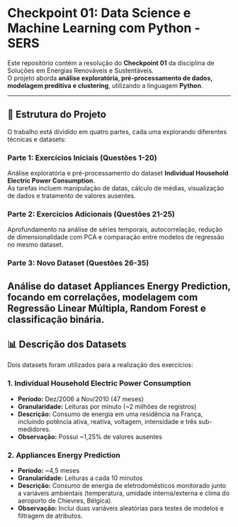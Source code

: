 # Checkpoint 01: Data Science e Machine Learning com Python -  SERS

Este repositório contém a resolução do **Checkpoint 01** da disciplina de Soluções em Energias Renováveis e Sustentáveis.  
O projeto aborda **análise exploratória, pré-processamento de dados, modelagem preditiva e clustering**, utilizando a linguagem **Python**.

---

## 📂 Estrutura do Projeto

O trabalho está dividido em quatro partes, cada uma explorando diferentes técnicas e datasets:

### Parte 1: Exercícios Iniciais (Questões 1-20)  
Análise exploratória e pré-processamento do dataset **Individual Household Electric Power Consumption**.  
As tarefas incluem manipulação de datas, cálculo de médias, visualização de dados e tratamento de valores ausentes.

### Parte 2: Exercícios Adicionais (Questões 21-25)  
Aprofundamento na análise de séries temporais, autocorrelação, redução de dimensionalidade com PCA e comparação entre modelos de regressão no mesmo dataset.

### Parte 3: Novo Dataset (Questões 26-35)  
Análise do dataset **Appliances Energy Prediction**, focando em correlações, modelagem com Regressão Linear Múltipla, Random Forest e classificação binária.
---

## 📊 Descrição dos Datasets

Dois datasets foram utilizados para a realização dos exercícios:

### 1. Individual Household Electric Power Consumption  
- **Período:** Dez/2006 a Nov/2010 (47 meses)  
- **Granularidade:** Leituras por minuto (~2 milhões de registros)  
- **Descrição:** Consumo de energia em uma residência na França, incluindo potência ativa, reativa, voltagem, intensidade e três sub-medidores.  
- **Observação:** Possui ~1,25% de valores ausentes

### 2. Appliances Energy Prediction  
- **Período:** ~4,5 meses  
- **Granularidade:** Leituras a cada 10 minutos  
- **Descrição:** Consumo de energia de eletrodomésticos monitorado junto a variáveis ambientais (temperatura, umidade interna/externa e clima do aeroporto de Chievres, Bélgica).  
- **Observação:** Inclui duas variáveis aleatórias para testes de modelos e filtragem de atributos.  
